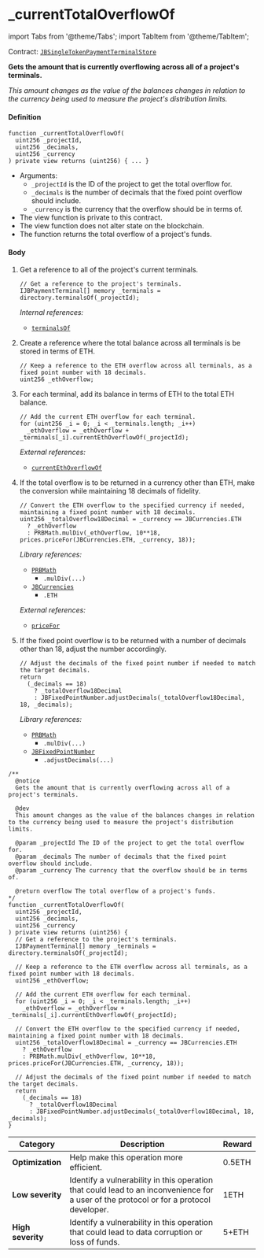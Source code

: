 # _currentTotalOverflowOf

import Tabs from '@theme/Tabs';
import TabItem from '@theme/TabItem';

Contract: [`JBSingleTokenPaymentTerminalStore`](/dev/deprecated/v2/contracts/jbsingletokenpaymentterminalstore/README.md)​‌

<Tabs>
<TabItem value="Step by step" label="Step by step">

**Gets the amount that is currently overflowing across all of a project's terminals.**

_This amount changes as the value of the balances changes in relation to the currency being used to measure the project's distribution limits._

#### Definition

```
function _currentTotalOverflowOf(
  uint256 _projectId,
  uint256 _decimals,
  uint256 _currency
) private view returns (uint256) { ... }
```

* Arguments:
  * `_projectId` is the ID of the project to get the total overflow for.
  * `_decimals` is the number of decimals that the fixed point overflow should include.
  * `_currency` is the currency that the overflow should be in terms of.
* The view function is private to this contract.
* The view function does not alter state on the blockchain.
* The function returns the total overflow of a project's funds.

#### Body

1.  Get a reference to all of the project's current terminals.

    ```
    // Get a reference to the project's terminals.
    IJBPaymentTerminal[] memory _terminals = directory.terminalsOf(_projectId);
    ```

    _Internal references:_

    * [`terminalsOf`](/dev/deprecated/v2/contracts/jbdirectory/read/terminalsof.md)
2.  Create a reference where the total balance across all terminals is be stored in terms of ETH.

    ```
    // Keep a reference to the ETH overflow across all terminals, as a fixed point number with 18 decimals.
    uint256 _ethOverflow;
    ```
3.  For each terminal, add its balance in terms of ETH to the total ETH balance.

    ```
    // Add the current ETH overflow for each terminal.
    for (uint256 _i = 0; _i < _terminals.length; _i++)
      _ethOverflow = _ethOverflow + _terminals[_i].currentEthOverflowOf(_projectId);
    ```

    _External references:_

    * [`currentEthOverflowOf`](/dev/deprecated/v2/contracts/or-payment-terminals/or-abstract/jbpayoutredemptionpaymentterminal/read/currentethoverflowof.md)
4.  If the total overflow is to be returned in a currency other than ETH, make the conversion while maintaining 18 decimals of fidelity.

    ```
    // Convert the ETH overflow to the specified currency if needed, maintaining a fixed point number with 18 decimals.
    uint256 _totalOverflow18Decimal = _currency == JBCurrencies.ETH
      ? _ethOverflow
      : PRBMath.mulDiv(_ethOverflow, 10**18, prices.priceFor(JBCurrencies.ETH, _currency, 18));
    ```

    _Library references:_

    * [`PRBMath`](https://github.com/hifi-finance/prb-math/blob/main/contracts/PRBMath.sol)
      * `.mulDiv(...)`
    * [`JBCurrencies`](/dev/deprecated/v2/libraries/jbcurrencies.md)
      * `.ETH`

    _External references:_

    * [`priceFor`](/dev/deprecated/v2/contracts/jbprices/read/pricefor.md)
5.  If the fixed point overflow is to be returned with a number of decimals other than 18, adjust the number accordingly. 

    ```
    // Adjust the decimals of the fixed point number if needed to match the target decimals.
    return
      (_decimals == 18)
        ? _totalOverflow18Decimal
        : JBFixedPointNumber.adjustDecimals(_totalOverflow18Decimal, 18, _decimals);
    ```

    _Library references:_

    * [`PRBMath`](https://github.com/hifi-finance/prb-math/blob/main/contracts/PRBMath.sol)
      * `.mulDiv(...)`
    * [`JBFixedPointNumber`](/dev/deprecated/v2/libraries/jbfixedpointnumber.md)
      * `.adjustDecimals(...)`

</TabItem>

<TabItem value="Code" label="Code">

```
/**
  @notice
  Gets the amount that is currently overflowing across all of a project's terminals. 

  @dev
  This amount changes as the value of the balances changes in relation to the currency being used to measure the project's distribution limits.

  @param _projectId The ID of the project to get the total overflow for.
  @param _decimals The number of decimals that the fixed point overflow should include.
  @param _currency The currency that the overflow should be in terms of.

  @return overflow The total overflow of a project's funds.
*/
function _currentTotalOverflowOf(
  uint256 _projectId,
  uint256 _decimals,
  uint256 _currency
) private view returns (uint256) {
  // Get a reference to the project's terminals.
  IJBPaymentTerminal[] memory _terminals = directory.terminalsOf(_projectId);

  // Keep a reference to the ETH overflow across all terminals, as a fixed point number with 18 decimals.
  uint256 _ethOverflow;

  // Add the current ETH overflow for each terminal.
  for (uint256 _i = 0; _i < _terminals.length; _i++)
    _ethOverflow = _ethOverflow + _terminals[_i].currentEthOverflowOf(_projectId);

  // Convert the ETH overflow to the specified currency if needed, maintaining a fixed point number with 18 decimals.
  uint256 _totalOverflow18Decimal = _currency == JBCurrencies.ETH
    ? _ethOverflow
    : PRBMath.mulDiv(_ethOverflow, 10**18, prices.priceFor(JBCurrencies.ETH, _currency, 18));

  // Adjust the decimals of the fixed point number if needed to match the target decimals.
  return
    (_decimals == 18)
      ? _totalOverflow18Decimal
      : JBFixedPointNumber.adjustDecimals(_totalOverflow18Decimal, 18, _decimals);
}
```

</TabItem>

<TabItem value="Bug bounty" label="Bug bounty">

| Category          | Description                                                                                                                            | Reward |
| ----------------- | -------------------------------------------------------------------------------------------------------------------------------------- | ------ |
| **Optimization**  | Help make this operation more efficient.                                                                                               | 0.5ETH |
| **Low severity**  | Identify a vulnerability in this operation that could lead to an inconvenience for a user of the protocol or for a protocol developer. | 1ETH   |
| **High severity** | Identify a vulnerability in this operation that could lead to data corruption or loss of funds.                                        | 5+ETH  |

</TabItem>
</Tabs>
